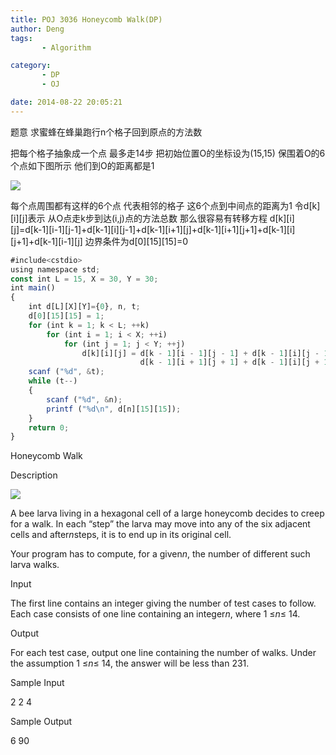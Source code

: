 ```yaml
---
title: POJ 3036 Honeycomb Walk(DP)
author: Deng
tags: 
       - Algorithm

category: 
       - DP
       - OJ

date: 2014-08-22 20:05:21
---
```

题意 求蜜蜂在蜂巢跑行n个格子回到原点的方法数

把每个格子抽象成一个点 最多走14步 把初始位置O的坐标设为(15,15) 保围着O的6个点如下图所示 他们到O的距离都是1

![](../images/null)

每个点周围都有这样的6个点 代表相邻的格子 这6个点到中间点的距离为1 令d[k][i][j]表示 从O点走k步到达(i,j)点的方法总数 那么很容易有转移方程 d[k][i][j]=d[k-1][i-1][j-1]+d[k-1][i][j-1]+d[k-1][i+1][j]+d[k-1][i+1][j+1]+d[k-1][i][j+1]+d[k-1][i-1][j] 边界条件为d[0][15][15]=0

```js 
#include<cstdio>
using namespace std;
const int L = 15, X = 30, Y = 30;
int main()
{
    int d[L][X][Y]={0}, n, t;
    d[0][15][15] = 1;
    for (int k = 1; k < L; ++k)
        for (int i = 1; i < X; ++i)
            for (int j = 1; j < Y; ++j)
                d[k][i][j] = d[k - 1][i - 1][j - 1] + d[k - 1][i][j - 1] + d[k - 1][i + 1][j] +
                             d[k - 1][i + 1][j + 1] + d[k - 1][i][j + 1] + d[k - 1][i - 1][j];
    scanf ("%d", &t);
    while (t--)
    {
        scanf ("%d", &n);
        printf ("%d\n", d[n][15][15]);
    }
    return 0;
}
```

Honeycomb Walk

Description

![](../images/es-3036_1.jpg.png)

A bee larva living in a hexagonal cell of a large honeycomb decides to creep for a walk. In each “step” the larva may move into any of the six adjacent cells and after*n*steps, it is to end up in its original cell.

Your program has to compute, for a given*n*, the number of different such larva walks.

Input

The first line contains an integer giving the number of test cases to follow. Each case consists of one line containing an integer*n*, where 1 ≤*n*≤ 14.

Output

For each test case, output one line containing the number of walks. Under the assumption 1 ≤*n*≤ 14, the answer will be less than 231.

Sample Input

2 2 4

Sample Output

6 90

﻿﻿